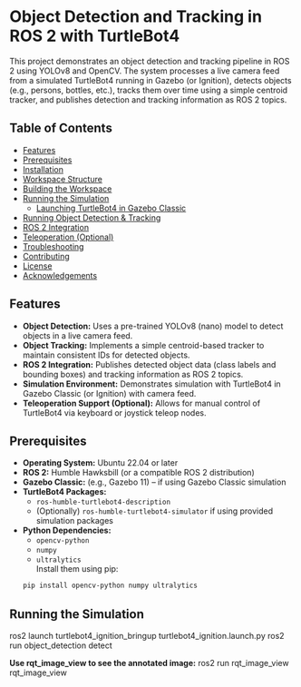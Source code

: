 # Object Detection and Tracking in ROS 2 with TurtleBot4

This project demonstrates an object detection and tracking pipeline in ROS 2 using YOLOv8 and OpenCV. The system processes a live camera feed from a simulated TurtleBot4 running in Gazebo (or Ignition), detects objects (e.g., persons, bottles, etc.), tracks them over time using a simple centroid tracker, and publishes detection and tracking information as ROS 2 topics.

## Table of Contents

- [Features](#features)
- [Prerequisites](#prerequisites)
- [Installation](#installation)
- [Workspace Structure](#workspace-structure)
- [Building the Workspace](#building-the-workspace)
- [Running the Simulation](#running-the-simulation)
  - [Launching TurtleBot4 in Gazebo Classic](#launching-turtlebot4-in-gazebo-classic)
- [Running Object Detection & Tracking](#running-object-detection--tracking)
- [ROS 2 Integration](#ros-2-integration)
- [Teleoperation (Optional)](#teleoperation-optional)
- [Troubleshooting](#troubleshooting)
- [Contributing](#contributing)
- [License](#license)
- [Acknowledgements](#acknowledgements)

## Features

- **Object Detection:** Uses a pre-trained YOLOv8 (nano) model to detect objects in a live camera feed.
- **Object Tracking:** Implements a simple centroid-based tracker to maintain consistent IDs for detected objects.
- **ROS 2 Integration:** Publishes detected object data (class labels and bounding boxes) and tracking information as ROS 2 topics.
- **Simulation Environment:** Demonstrates simulation with TurtleBot4 in Gazebo Classic (or Ignition) with camera feed.
- **Teleoperation Support (Optional):** Allows for manual control of TurtleBot4 via keyboard or joystick teleop nodes.

## Prerequisites

- **Operating System:** Ubuntu 22.04 or later
- **ROS 2:** Humble Hawksbill (or a compatible ROS 2 distribution)
- **Gazebo Classic:** (e.g., Gazebo 11) – if using Gazebo Classic simulation
- **TurtleBot4 Packages:**  
  - `ros-humble-turtlebot4-description`  
  - (Optionally) `ros-humble-turtlebot4-simulator` if using provided simulation packages
- **Python Dependencies:**  
  - `opencv-python`
  - `numpy`
  - `ultralytics`  
  Install them using pip:
  ```bash
  pip install opencv-python numpy ultralytics


## Running the Simulation

ros2 launch turtlebot4_ignition_bringup turtlebot4_ignition.launch.py
ros2 run object_detection detect

**Use rqt_image_view to see the annotated image:**
ros2 run rqt_image_view rqt_image_view

